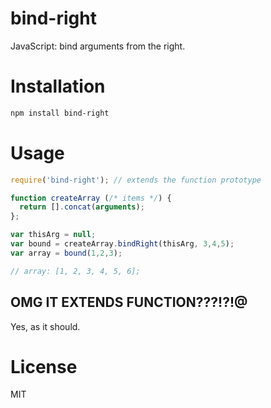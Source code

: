 bind-right
==========

JavaScript: bind arguments from the right.

# Installation

```bash
npm install bind-right
```

# Usage

```js
require('bind-right'); // extends the function prototype

function createArray (/* items */) {
  return [].concat(arguments);
};

var thisArg = null;
var bound = createArray.bindRight(thisArg, 3,4,5);
var array = bound(1,2,3);

// array: [1, 2, 3, 4, 5, 6];
```

## OMG IT EXTENDS FUNCTION???!?!@

Yes, as it should.

# License

MIT